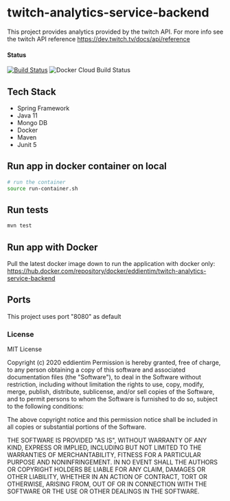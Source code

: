 # twitch-analytics-service-backend
This project provides analytics provided by the twitch API. For more info see the twitch API reference https://dev.twitch.tv/docs/api/reference 

#### Status

[![Build Status](https://travis-ci.com/eddientim/twitch-analytics-service-backend.svg?branch=main)](https://travis-ci.com/eddientim/twitch-analytics-service-backend)
![Docker Cloud Build Status](https://img.shields.io/docker/cloud/build/eddientim/twitch-analytics-service-backend)
## Tech Stack 
- Spring Framework
- Java 11
- Mongo DB
- Docker
- Maven
- Junit 5

## Run app in docker container on local
```bash
# run the container
source run-container.sh
```

## Run tests
```bash
mvn test
```
## Run app with Docker
Pull the latest docker image down to run the application with docker only:
https://hub.docker.com/repository/docker/eddientim/twitch-analytics-service-backend

## Ports
This project uses port "8080" as default

### License
MIT License

Copyright (c) 2020 eddientim
Permission is hereby granted, free of charge, to any person obtaining a copy of this software and associated documentation files (the "Software"), to deal in the Software without restriction, including without limitation the rights to use, copy, modify, merge, publish, distribute, sublicense, and/or sell copies of the Software, and to permit persons to whom the Software is furnished to do so, subject to the following conditions:

The above copyright notice and this permission notice shall be included in all copies or substantial portions of the Software.

THE SOFTWARE IS PROVIDED "AS IS", WITHOUT WARRANTY OF ANY KIND, EXPRESS OR IMPLIED, INCLUDING BUT NOT LIMITED TO THE WARRANTIES OF MERCHANTABILITY, FITNESS FOR A PARTICULAR PURPOSE AND NONINFRINGEMENT. IN NO EVENT SHALL THE AUTHORS OR COPYRIGHT HOLDERS BE LIABLE FOR ANY CLAIM, DAMAGES OR OTHER LIABILITY, WHETHER IN AN ACTION OF CONTRACT, TORT OR OTHERWISE, ARISING FROM, OUT OF OR IN CONNECTION WITH THE SOFTWARE OR THE USE OR OTHER DEALINGS IN THE SOFTWARE.
